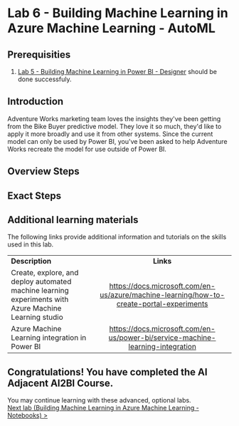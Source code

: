 # Lab 6 - Building Machine Learning in Azure Machine Learning - AutoML

## Prerequisities

1. [Lab 5 - Building Machine Learning in Power BI - Designer](./04-AML-Designer.md) should be done successfuly.

## Introduction

Adventure Works marketing team loves the insights they've been getting from the Bike Buyer predictive model.  They love it so much, they'd like to apply it more broadly and use it from other systems.  Since the current model can only be used by Power BI, you've been asked to help Adventure Works recreate the model for use outside of Power BI.

## Overview Steps

## Exact Steps

## Additional learning materials

The following links provide additional information and tutorials on the skills used in this lab.

|                                                                   |                                                                                                         |
| ----------------------------------------------------------------- | :-----------------------------------------------------------------------------------------------------: |
| **Description**                                                   |                                                **Links**                                                |
| Create, explore, and deploy automated machine learning experiments with Azure Machine Learning studio                    |        <https://docs.microsoft.com/en-us/azure/machine-learning/how-to-create-portal-experiments>         |
| Azure Machine Learning integration in Power BI | <https://docs.microsoft.com/en-us/power-bi/service-machine-learning-integration> |


## Congratulations!  You have completed the AI Adjacent AI2BI Course.

You may continue learning with these advanced, optional labs.  
[Next lab (Building Machine Learning in Azure Machine Learning - Notebooks) >](./07-AML-Notebooks.md)